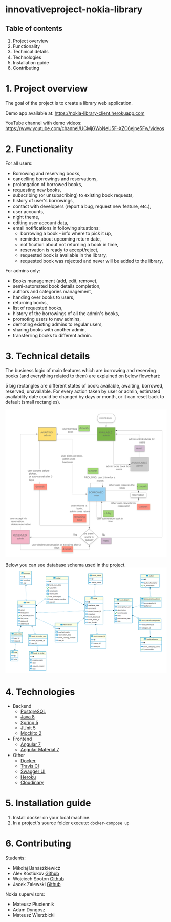 # innovativeproject-nokia-library
## Table of contents
1. Project overview
2. Functionality
3. Technical details
4. Technologies
5. Installation guide
6. Contributing

# 1. Project overview
The goal of the project is to create a library web application.

Demo app available at: https://nokia-library-client.herokuapp.com

YouTube channel with demo videos: https://www.youtube.com/channel/UCMjGWoNeU5F-XZO6ejpe5Fw/videos

# 2. Functionality
For all users:
* Borrowing and reserving books,
* cancelling borrowings and reservations,
* prolongation of borrowed books,
* requesting new books,
* subscribing (or unsubscribing) to existing book requests,
* history of user's borrowings,
* contact with developers (report a bug, request new feature, etc.),
* user accounts,
* night theme,
* editing user account data,
* email notifications in following situations:
  * borrowing a book - info where to pick it up,
  * reminder about upcoming return date,
  * notification about not returning a book in time,
  * reservation is ready to accept/reject,
  * requested book is available in the library,
  * requested book was rejected and never will be added to the library,
  

For admins only:
* Books management (add, edit, remove),
* semi-automated book details completion,
* authors and categories management,
* handing over books to users,
* returning books,
* list of requested books,
* history of the borrowings of all the admin's books,
* promoting users to new admins,
* demoting existing admins to regular users,
* sharing books with another admin,
* transferring books to different admin.



# 3. Technical details
The business logic of main features which are borrowing and reserving books (and everything related to them) are explained on below flowchart:

5 big rectangles are different states of book: available, awaiting, borrowed, reserved, unavailable. 
For every action taken by user or admin, estimated availability date could be changed by days or month, or it can reset back to default (small rectangles).

![Flowchart](./logic_flowchart.jpeg)


Below you can see database schema used in the project.
![Flowchart](./db_schema.png)

# 4. Technologies
* Backend
  * [PostgreSQL](https://www.postgresql.org/)
  * [Java 8](https://www.java.com)
  * [Spring 5](https://spring.io/)
  * [JUnit 5](https://junit.org/junit5/)
  * [Mockito 2](https://site.mockito.org/)
* Frontend
  * [Angular 7](https://angular.io/)
  * [Angular Material 7](https://material.angular.io/)
* Other
  * [Docker](https://www.docker.com/)
  * [Travis CI](https://travis-ci.org/)
  * [Swagger UI](https://swagger.io/)
  * [Heroku](https://www.heroku.com/)
  * [Cloudinary](https://cloudinary.com/) 

# 5. Installation guide
1. Install docker on your local machine.
2. In a project's source folder execute: ``` docker-compose up ```

# 6. Contributing
Students:
* Mikołaj Banaszkiewicz
* Alex Kostiukov [Github](https://github.com/KostiukovAleksey)
* Wojciech Spoton [Github](https://github.com/SpokoSpartan)
* Jacek Zalewski [Github](https://github.com/tubidubidam)

Nokia supervisors:
* Mateusz Płuciennik
* Adam Dyngosz
* Mateusz Wierzbicki